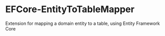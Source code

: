 # EFCore-EntityToTableMapper
Extension for mapping a domain entity to a table, using Entity Framework Core

